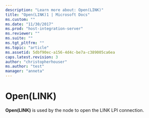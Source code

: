 ```yaml
---
description: "Learn more about: Open(LINK)"
title: "Open(LINK)1 | Microsoft Docs"
ms.custom: ""
ms.date: "11/30/2017"
ms.prod: "host-integration-server"
ms.reviewer: ""
ms.suite: ""
ms.tgt_pltfrm: ""
ms.topic: "article"
ms.assetid: 5dbf90ec-a156-4d4c-be7a-c389005ca6ea
caps.latest.revision: 3
author: "christopherhouser"
ms.author: "test"
manager: "anneta"
---
```

# Open(LINK)
**Open(LINK)** is used by the node to open the LINK LPI connection.
